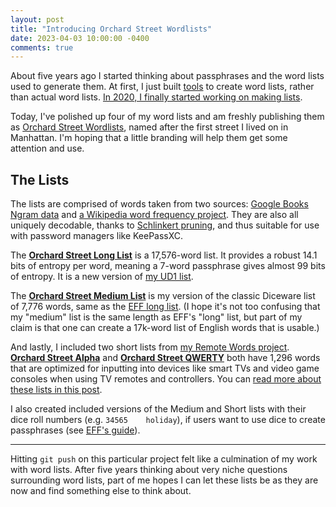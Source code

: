 ```yaml
---
layout: post
title: "Introducing Orchard Street Wordlists"
date: 2023-04-03 10:00:00 -0400
comments: true
---
```


About five years ago I started thinking about passphrases and the word lists used to generate them. At first, I just built [tools](https://sts10.github.io/2018/05/05/compound-passphrase-list-safety-checker.html) to create word lists, rather than actual word lists. [In 2020, I finally started working on making lists](https://sts10.github.io/2020/09/30/making-a-word-list.html). 

Today, I've polished up four of my word lists and am freshly publishing them as [Orchard Street Wordlists](https://github.com/sts10/orchard-street-wordlists), named after the first street I lived on in Manhattan. I'm hoping that a little branding will help them get some attention and use.

## The Lists

The lists are comprised of words taken from two sources: [Google Books Ngram data](https://storage.googleapis.com/books/ngrams/books/datasetsv3.html) and [a Wikipedia word frequency project](https://github.com/IlyaSemenov/wikipedia-word-frequency/). They are also all uniquely decodable, thanks to [Schlinkert pruning](https://sts10.github.io/2022/08/12/efficiently-pruning-until-uniquely-decodable.html), and thus suitable for use with password managers like KeePassXC.

The [**Orchard Street Long List**](https://github.com/sts10/orchard-street-wordlists/blob/main/lists/orchard-street-long.txt) is a 17,576-word list. It provides a robust 14.1 bits of entropy per word, meaning a 7-word passphrase gives almost 99 bits of entropy. It is a new version of [my UD1 list](https://github.com/sts10/generated-wordlists/blob/main/lists/experimental/ud1.txt).

The [**Orchard Street Medium List**](https://github.com/sts10/orchard-street-wordlists/blob/main/lists/orchard-street-medium.txt) is my version of the classic Diceware list of 7,776 words, same as the [EFF long list](https://www.eff.org/deeplinks/2016/07/new-wordlists-random-passphrases). (I hope it's not too confusing that my "medium" list is the same length as EFF's "long" list, but part of my claim is that one can create a 17k-word list of English words that is usable.)

And lastly, I included two short lists from [my Remote Words project](https://github.com/sts10/remote-words). [**Orchard Street Alpha**](https://github.com/sts10/orchard-street-wordlists/blob/main/lists/orchard-street-alpha.txt) and [**Orchard Street QWERTY**](https://github.com/sts10/orchard-street-wordlists/blob/main/lists/orchard-street-qwerty.txt) both have 1,296 words that are optimized for inputting into devices like smart TVs and video game consoles when using TV remotes and controllers. You can [read more about these lists in this post](https://sts10.github.io/2022/10/24/a-good-netflix-password.html).

I also created included versions of the Medium and Short lists with their dice roll numbers (e.g. `34565	holiday`), if users want to use dice to create passphrases (see [EFF's guide](https://www.eff.org/dice)).

---

Hitting `git push` on this particular project felt like a culmination of my work with word lists. After five years thinking about very niche questions surrounding word lists, part of me hopes I can let these lists be as they are now and find something else to think about.
